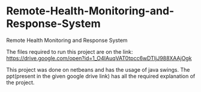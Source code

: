 # Remote-Health-Monitoring-and-Response-System
Remote Health Monitoring and Response System

The files required to run this project are on the link:
https://drive.google.com/open?id=1_O4IAuqVAT0tpcc6wDTIjJ988XAAjOgk

This project was done on netbeans and has the usage of java swings. The ppt(present in the given google drive link) has all the required explanation of the project.
